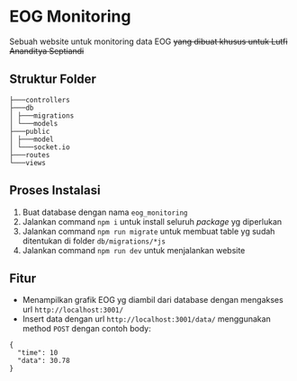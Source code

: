 # EOG Monitoring

Sebuah website untuk monitoring data EOG ~~yang dibuat khusus untuk Lutfi Ananditya Septiandi~~

## Struktur Folder

```
├───controllers
├───db
│ ├───migrations
│ └───models
├───public
│ ├───model
│ └───socket.io
├───routes
└───views
```

## Proses Instalasi

1. Buat database dengan nama `eog_monitoring`
2. Jalankan command `npm i` untuk install seluruh _package_ yg diperlukan
3. Jalankan command `npm run migrate` untuk membuat table yg sudah ditentukan di folder `db/migrations/*js`
4. Jalankan command `npm run dev` untuk menjalankan website

## Fitur

- Menampilkan grafik EOG yg diambil dari database dengan mengakses url `http://localhost:3001/`
- Insert data dengan url `http://localhost:3001/data/` menggunakan method `POST` dengan contoh body:

```
{
  "time": 10
  "data": 30.78
}
```
